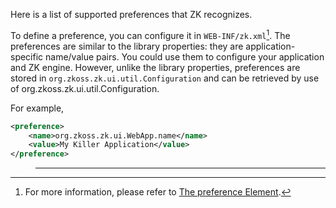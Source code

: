 Here is a list of supported preferences that ZK recognizes.

To define a preference, you can configure it in `WEB-INF/zk.xml`[^1].
The preferences are similar to the library properties: they are
application-specific name/value pairs. You could use them to configure
your application and ZK engine. However, unlike the library properties,
preferences are stored in
`org.zkoss.zk.ui.util.Configuration` and can be
retrieved by use of
<javadoc method="getPreference(java.lang.String, java.lang.String)">org.zkoss.zk.ui.util.Configuration</javadoc>.

For example,

``` xml
<preference>
    <name>org.zkoss.zk.ui.WebApp.name</name>
    <value>My Killer Application</value>
</preference>
```

> ------------------------------------------------------------------------
>
> <references/>

[^1]: For more information, please refer to [ The preference
    Element]({{site.baseUrl}}/zk_config_ref/The_preference_Element).
